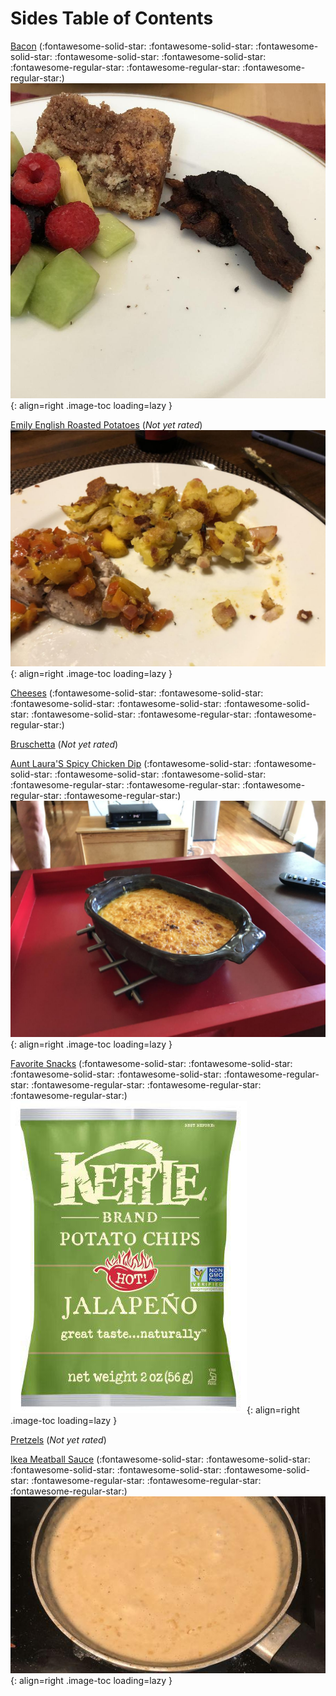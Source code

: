 # Sides Table of Contents

[Bacon](./bacon) (:fontawesome-solid-star: :fontawesome-solid-star: :fontawesome-solid-star: :fontawesome-solid-star: :fontawesome-solid-star: :fontawesome-regular-star: :fontawesome-regular-star: :fontawesome-regular-star:)
![bacon.jpeg](./bacon.jpeg){: align=right .image-toc loading=lazy }

[Emily English Roasted Potatoes](./emily_english_roasted_potatoes) (*Not yet rated*)
![emily_english_roasted_potatoes.jpeg](./emily_english_roasted_potatoes.jpeg){: align=right .image-toc loading=lazy }

[Cheeses](./cheeses) (:fontawesome-solid-star: :fontawesome-solid-star: :fontawesome-solid-star: :fontawesome-solid-star: :fontawesome-solid-star: :fontawesome-solid-star: :fontawesome-regular-star: :fontawesome-regular-star:)
<!-- TODO: Capture image -->

[Bruschetta](./bruschetta) (*Not yet rated*)
<!-- TODO: Capture image -->

[Aunt Laura'S Spicy Chicken Dip](./aunt_laura's_spicy_chicken_dip) (:fontawesome-solid-star: :fontawesome-solid-star: :fontawesome-solid-star: :fontawesome-solid-star: :fontawesome-regular-star: :fontawesome-regular-star: :fontawesome-regular-star: :fontawesome-regular-star:)
![aunt_laura's_spicy_chicken_dip.jpeg](./aunt_laura's_spicy_chicken_dip.jpeg){: align=right .image-toc loading=lazy }

[Favorite Snacks](./favorite_snacks) (:fontawesome-solid-star: :fontawesome-solid-star: :fontawesome-solid-star: :fontawesome-solid-star: :fontawesome-regular-star: :fontawesome-regular-star: :fontawesome-regular-star: :fontawesome-regular-star:)
![favorite_snacks.jpg](./favorite_snacks.jpg){: align=right .image-toc loading=lazy }

[Pretzels](./pretzels) (*Not yet rated*)
<!-- TODO: Capture image -->

[Ikea Meatball Sauce](./ikea_meatball_sauce) (:fontawesome-solid-star: :fontawesome-solid-star: :fontawesome-solid-star: :fontawesome-solid-star: :fontawesome-solid-star: :fontawesome-regular-star: :fontawesome-regular-star: :fontawesome-regular-star:)
![ikea_meatball_sauce.jpeg](./ikea_meatball_sauce.jpeg){: align=right .image-toc loading=lazy }
